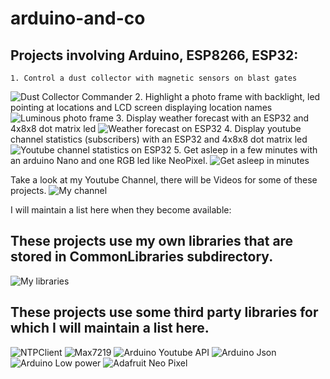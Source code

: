 # arduino-and-co

## Projects involving Arduino, ESP8266, ESP32:
	1. Control a dust collector with magnetic sensors on blast gates
![Dust Collector Commander](https://github.com/vincent-bruel/arduino-and-co/tree/master/Projects/DustCollectorCommander-ArduinoNano-HallSensorsA3144)
	2. Highlight a photo frame with backlight, led pointing at locations and LCD screen displaying location names
![Luminous photo frame](https://github.com/vincent-bruel/arduino-and-co/tree/master/Projects/LuminousPhotoFrame-Leonardo-74HC795-2x16LCDSerial)
	3. Display weather forecast with an ESP32 and 4x8x8 dot matrix led
![Weather forecast on ESP32](https://github.com/vincent-bruel/arduino-and-co/tree/master/Projects/OpenWeather-ESP32-4xDotMatrix8x8Leds)
	4. Display youtube channel statistics (subscribers) with an ESP32 and 4x8x8 dot matrix led
![Youtube channel statistics on ESP32](https://github.com/vincent-bruel/arduino-and-co/tree/master/Projects/YoutubeStatistics-ESP32-4xDotMatrix8x8Leds)
	5. Get asleep in a few minutes with an arduino Nano and one RGB led like NeoPixel.
![Get asleep in minutes](https://github.com/vincent-bruel/arduino-and-co/tree/master/Projects/SweetDreams-ArduinoNano-LedWS2813)
	
   Take a look at my Youtube Channel, there will be Videos for some of these projects.
![My channel](https://www.youtube.com/channel/UChdL3yTwYFVE5DDp9TVdkXw)
   
   I will maintain a list here when they become available:
   
## These projects use my own libraries that are stored in CommonLibraries subdirectory.
![My libraries](https://github.com/vincent-bruel/arduino-and-co/CommonLibraries/LibEepromESP32)

## These projects use some third party libraries for which I will maintain a list here.
![NTPClient](https://github.com/arduino-libraries/NTPClient)
![Max7219](https://github.com/MajicDesigns/MD_MAX72XX)
![Arduino Youtube API](https://github.com/witnessmenow/arduino-youtube-api)
![Arduino Json](https://github.com/bblanchon/ArduinoJson)
![Arduino Low power](https://github.com/rocketscream/Low-Power)
![Adafruit Neo Pixel](https://github.com/adafruit/Adafruit_NeoPixel)



